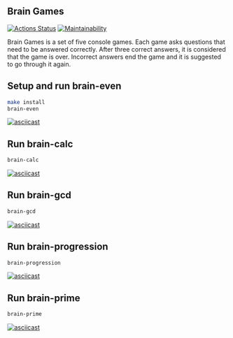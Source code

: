 ## Brain Games
[![Actions Status](https://github.com/seregad544/frontend-project-lvl1/workflows/hexlet-check/badge.svg)](https://github.com/seregad544/frontend-project-lvl1/actions)
[![Maintainability](https://api.codeclimate.com/v1/badges/a99a88d28ad37a79dbf6/maintainability)](https://codeclimate.com/github/codeclimate/codeclimate/maintainability)

Brain Games is a set of five console games. Each game asks questions that need to be answered correctly. After three correct answers, it is considered that the game is over. Incorrect answers end the game and it is suggested to go through it again.

## Setup and run brain-even

```sh
make install
brain-even
```
[![asciicast](https://asciinema.org/a/uPWfacnjiDXznd7rqHPdGr8Yv.svg)](https://asciinema.org/a/uPWfacnjiDXznd7rqHPdGr8Yv)
## Run brain-calc

```sh
brain-calc
```
[![asciicast](https://asciinema.org/a/rDiF4FZJ4lfQSDSL3DmwCnOgX.svg)](https://asciinema.org/a/rDiF4FZJ4lfQSDSL3DmwCnOgX)
## Run brain-gcd

```sh
brain-gcd
```
[![asciicast](https://asciinema.org/a/6IxEieHqeRQ7Nfi8yrTOBPue1.svg)](https://asciinema.org/a/6IxEieHqeRQ7Nfi8yrTOBPue1)
## Run brain-progression

```sh
brain-progression
```
[![asciicast](https://asciinema.org/a/GjozGp5NAb5JWJE5gjT1BWz2I.svg)](https://asciinema.org/a/GjozGp5NAb5JWJE5gjT1BWz2I)
## Run brain-prime

```sh
brain-prime
```
[![asciicast](https://asciinema.org/a/RaSRZRoaK81B9sGi8LaYTo5dL.svg)](https://asciinema.org/a/RaSRZRoaK81B9sGi8LaYTo5dL)